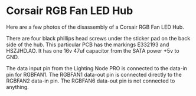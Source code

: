 # Corsair RGB Fan LED Hub

Here are a few photos of the disassembly of a Corsair RGB Fan LED Hub.

There are four black phillips head screws under the sticker pad on the back side of the hub.
This particular PCB has the markings E332193 and HSZJHD.AO.
It has one 16v 47uf capacitor from the SATA power +5v to GND.

The data input pin from the Lighting Node PRO is connected to the data-in pin for RGBFAN1.
The RGBFAN1 data-out pin is connected directly to the RGBFAN2 data-in pin.
The RGBFAN6 data-out pin is not connected to anything.
